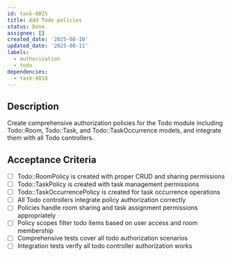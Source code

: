 ```yaml
---
id: task-0025
title: Add Todo policies
status: Done
assignee: []
created_date: '2025-08-10'
updated_date: '2025-08-11'
labels:
  - authorization
  - todo
dependencies:
  - task-0018
---
```


## Description

Create comprehensive authorization policies for the Todo module including Todo::Room, Todo::Task, and Todo::TaskOccurrence models, and integrate them with all Todo controllers.

## Acceptance Criteria

- [ ] Todo::RoomPolicy is created with proper CRUD and sharing permissions
- [ ] Todo::TaskPolicy is created with task management permissions
- [ ] Todo::TaskOccurrencePolicy is created for task occurrence operations
- [ ] All Todo controllers integrate policy authorization correctly
- [ ] Policies handle room sharing and task assignment permissions appropriately
- [ ] Policy scopes filter todo items based on user access and room membership
- [ ] Comprehensive tests cover all todo authorization scenarios
- [ ] Integration tests verify all todo controller authorization works
